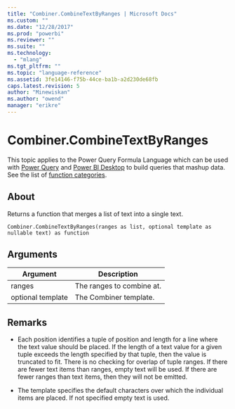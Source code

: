 ```yaml
---
title: "Combiner.CombineTextByRanges | Microsoft Docs"
ms.custom: ""
ms.date: "12/28/2017"
ms.prod: "powerbi"
ms.reviewer: ""
ms.suite: ""
ms.technology: 
  - "mlang"
ms.tgt_pltfrm: ""
ms.topic: "language-reference"
ms.assetid: 3fe14146-f75b-44ce-ba1b-a2d230de68fb
caps.latest.revision: 5
author: "Minewiskan"
ms.author: "owend"
manager: "erikre"
---
```

# Combiner.CombineTextByRanges
This topic applies to the Power Query Formula Language which can be used with [Power Query](https://support.office.com/article/Introduction-to-Microsoft-Power-Query-for-Excel-6E92E2F4-2079-4E1F-BAD5-89F6269CD605) and [Power BI Desktop](http://go.microsoft.com/fwlink/p/?LinkId=618607) to build queries that mashup data. See the list of [function categories](https://msdn.microsoft.com/en-us/library/mt211003.aspx).  
  
## About  
Returns a function that merges a list of text into a single text.  
  
```  
Combiner.CombineTextByRanges(ranges as list, optional template as nullable text) as function  
```  
  
## Arguments  
  
|Argument|Description|  
|------------|---------------|  
|ranges|The ranges to combine at.|  
|optional template|The Combiner template.|  
  
## <a name="__toc360789941"></a>Remarks  
  
-   Each position identifies a tuple of position and length for a line where the text value should be placed.  If the length of a text value for a given tuple exceeds the length specified by that tuple, then the value is truncated to fit.  There is no checking for overlap of tuple ranges.  If there are fewer text items than ranges, empty text will be used.  If there are fewer ranges than text items, then they will not be emitted.  
  
-   The template specifies the default characters over which the individual items are placed.  If not specified empty text is used.  
  

